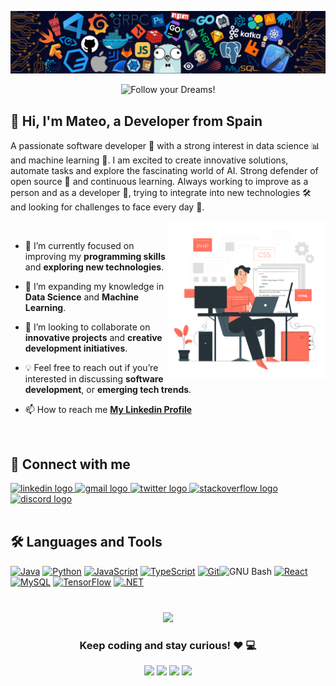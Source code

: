 <p align="center"><img src="https://raw.githubusercontent.com/mateosolinho/mateosolinho/master/banner.png"></p>

<div style="text-align: center;"> 
  <img width="400" src="https://readme-typing-svg.herokuapp.com?font=JetBrains+Mono&weight=600&size=30&duration=1800&color=00f200&width=535&lines=Hi,+I'm+Mateo;I'm+an+Software+Developer;+I+love+Data+Science+and+ML;Checkout+my+Projects!;let's+Connect!"  alt="Follow your Dreams!"/>
</div>

<h2 align=""> 👋 Hi, I'm Mateo, a Developer from Spain</h2>

A passionate software developer 🌟 with a strong interest in data science 📊 and machine learning 🤖. I am excited to create innovative solutions, automate tasks and explore the fascinating world of AI. Strong defender of open source 📜 and continuous learning. Always working to improve as a person and as a developer 🌱, trying to integrate into new technologies 🛠️ and looking for challenges to face every day 🚀.

<img width="50%" align="right" alt="Github Image" src="https://raw.githubusercontent.com/mateosolinho/mateosolinho/master/text3.png">

<br>

- 🔭 I’m currently focused on improving my **programming skills** and **exploring new technologies**.

- 🌱 I’m expanding my knowledge in **Data Science** and **Machine Learning**.

- 👯 I’m looking to collaborate on **innovative projects** and **creative development initiatives**.

- 💡 Feel free to reach out if you’re interested in discussing **software development**, or **emerging tech trends**.

- 📫 How to reach me **[My Linkedin Profile](https://www.linkedin.com/in/mateo-soli%C3%B1o-blanco-7735a5274/)**

<br>

<h2 align="left">🔗 Connect with me</h2>

<div align="left">
  <a href="https://www.linkedin.com/in/mateo-soli%C3%B1o-blanco-7735a5274/" target="_blank">
    <img src="https://raw.githubusercontent.com/maurodesouza/profile-readme-generator/master/src/assets/icons/social/linkedin/default.svg" width="47" height="35" alt="linkedin logo"  />
  </a>
  <a href="mailto:mateosolino1@gmail.com" target="_blank">
    <img src="https://raw.githubusercontent.com/maurodesouza/profile-readme-generator/master/src/assets/icons/social/gmail/default.svg" width="47" height="35" alt="gmail logo"  />
  </a>
  <a href="https://twitter.com/LEOrbitSpace" target="_blank">
    <img src="https://raw.githubusercontent.com/maurodesouza/profile-readme-generator/master/src/assets/icons/social/twitter/default.svg" width="47" height="35" alt="twitter logo"  />
  </a>
  <a href="https://stackoverflow.com/users/24181763/mateoo" target="_blank">
    <img src="https://raw.githubusercontent.com/maurodesouza/profile-readme-generator/master/src/assets/icons/social/stackoverflow/default.svg" width="47" height="35" alt="stackoverflow logo"  />
  </a>
  <a href="https://discord.com/users/mateoo7159" target="_blank">
    <img src="https://raw.githubusercontent.com/maurodesouza/profile-readme-generator/master/src/assets/icons/social/discord/default.svg" width="47" height="35" alt="discord logo"  />
  </a>
</div>
<br>


###

<h2 align="left">🛠️ Languages and Tools</h2>
<p align="left">
<a href="https://www.oracle.com/java/" target="_blank" rel="noreferrer"><img src="https://raw.githubusercontent.com/danielcranney/readme-generator/main/public/icons/skills/java-colored.svg" width="36" height="36" alt="Java" /></a> <a href="https://www.python.org/" target="_blank" rel="noreferrer"><img src="https://raw.githubusercontent.com/danielcranney/readme-generator/main/public/icons/skills/python-colored.svg" width="36" height="36" alt="Python" /></a> <a href="https://developer.mozilla.org/en-US/docs/Web/JavaScript" target="_blank" rel="noreferrer"><img src="https://raw.githubusercontent.com/danielcranney/readme-generator/main/public/icons/skills/javascript-colored.svg" width="36" height="36" alt="JavaScript" /></a> <a href="https://www.typescriptlang.org/" target="_blank" rel="noreferrer"><img src="https://raw.githubusercontent.com/danielcranney/readme-generator/main/public/icons/skills/typescript-colored.svg" width="36" height="36" alt="TypeScript" /></a> <a href="https://git-scm.com/" target="_blank" rel="noreferrer"><img src="https://raw.githubusercontent.com/danielcranney/readme-generator/main/public/icons/skills/git-colored.svg" width="36" height="36" alt="Git" /></a a href="https://www.gnu.org/software/bash/" target="_blank" rel="noreferrer"><img src="https://raw.githubusercontent.com/danielcranney/readme-generator/main/public/icons/skills/gnubash.svg" width="36" height="36" alt="GNU Bash" /></a> <a href="https://reactjs.org/" target="_blank" rel="noreferrer"><img src="https://raw.githubusercontent.com/danielcranney/readme-generator/main/public/icons/skills/react-colored.svg" width="36" height="36" alt="React" /></a> <a href="https://www.mysql.com/" target="_blank" rel="noreferrer"><img src="https://raw.githubusercontent.com/danielcranney/readme-generator/main/public/icons/skills/mysql-colored.svg" width="36" height="36" alt="MySQL" /></a> <a href="https://www.tensorflow.org/" target="_blank" rel="noreferrer"><img src="https://raw.githubusercontent.com/danielcranney/readme-generator/main/public/icons/skills/tensorflow-colored.svg" width="36" height="36" alt="TensorFlow" /></a> <a href="https://dotnet.microsoft.com/en-us/" target="_blank" rel="noreferrer"><img src="https://raw.githubusercontent.com/danielcranney/readme-generator/main/public/icons/skills/dot-net-colored.svg" width="36" height="36" alt=".NET" /></a>
</p>
                    
<!-- <div align="center">
  <img src="https://github-readme-stats.vercel.app/api/top-langs?username=mateosolinho&locale=en&hide_title=false&layout=compact&card_width=320&langs_count=5&theme=dracula&hide_border=false" height="180" alt="languages graph"  />
</div>

<img src="https://raw.githubusercontent.com/mateosolinho/mateosolinho/output/snake.svg" alt="Snake animation" /> -->

###

<div align="center">

<br>

<img src="https://user-images.githubusercontent.com/70382532/138322189-2db8df52-9dcb-40a0-88a8-c365466bd33d.gif" >
  
### Keep coding and stay curious! ❤️ 💻


[<img src="https://img.shields.io/badge/linkedin-%230077B5.svg?&style=for-the-badge&logo=linkedin&logoColor=white">](https://www.linkedin.com/in/mateo-soli%C3%B1o-blanco-7735a5274/)
[<img src="https://img.shields.io/badge/Twitter-blue?style=for-the-badge&logo=twitter&logoColor=white">](https://twitter.com/LEOrbitSpace)
[<img src="https://img.shields.io/badge/stackoverflow-%231877F2.svg?&style=for-the-badge&logo=stackoverflow&logoColor=white&color=orange">](https://stackoverflow.com/users/24181763/mateoo)
[<img src="https://img.shields.io/badge/Portfolio-%23000000.svg?&style=for-the-badge">](https://mateosolinho.github.io/)

</div>

###
